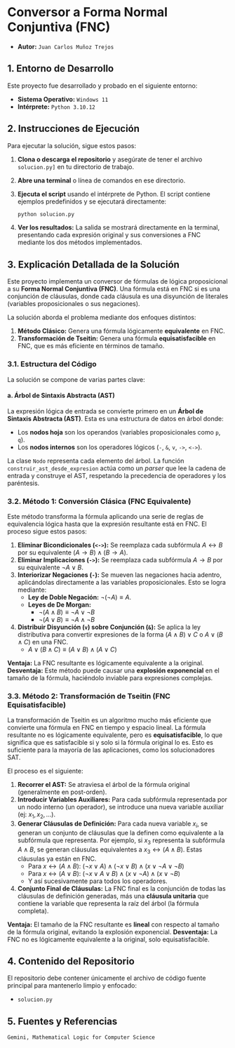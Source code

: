 # Conversor a Forma Normal Conjuntiva (FNC)

- **Autor:** `Juan Carlos Muñoz Trejos`

## 1. Entorno de Desarrollo

Este proyecto fue desarrollado y probado en el siguiente entorno:

- **Sistema Operativo:** `Windows 11`
- **Intérprete:** `Python 3.10.12`

## 2. Instrucciones de Ejecución

Para ejecutar la solución, sigue estos pasos:

1.  **Clona o descarga el repositorio** y asegúrate de tener el archivo `solucion.py]` en tu directorio de trabajo.
2.  **Abre una terminal** o línea de comandos en ese directorio.
3.  **Ejecuta el script** usando el intérprete de Python. El script contiene ejemplos predefinidos y se ejecutará directamente:

    ```bash
    python solucion.py
    ```

4.  **Ver los resultados:** La salida se mostrará directamente en la terminal, presentando cada expresión original y sus conversiones a FNC mediante los dos métodos implementados.

## 3. Explicación Detallada de la Solución

Este proyecto implementa un conversor de fórmulas de lógica proposicional a su **Forma Normal Conjuntiva (FNC)**. Una fórmula está en FNC si es una conjunción de cláusulas, donde cada cláusula es una disyunción de literales (variables proposicionales o sus negaciones).

La solución aborda el problema mediante dos enfoques distintos:

1.  **Método Clásico:** Genera una fórmula lógicamente **equivalente** en FNC.
2.  **Transformación de Tseitin:** Genera una fórmula **equisatisfacible** en FNC, que es más eficiente en términos de tamaño.

### 3.1. Estructura del Código

La solución se compone de varias partes clave:

#### a. Árbol de Sintaxis Abstracta (AST)

La expresión lógica de entrada se convierte primero en un **Árbol de Sintaxis Abstracta (AST)**. Esta es una estructura de datos en árbol donde:
-   Los **nodos hoja** son los operandos (variables proposicionales como `p`, `q`).
-   Los **nodos internos** son los operadores lógicos (`-`, `&`, `v`, `->`, `<->`).

La clase `Nodo` representa cada elemento del árbol. La función `construir_ast_desde_expresion` actúa como un *parser* que lee la cadena de entrada y construye el AST, respetando la precedencia de operadores y los paréntesis.

### 3.2. Método 1: Conversión Clásica (FNC Equivalente)

Este método transforma la fórmula aplicando una serie de reglas de equivalencia lógica hasta que la expresión resultante está en FNC. El proceso sigue estos pasos:

1.  **Eliminar Bicondicionales (`<->`):** Se reemplaza cada subfórmula $A \leftrightarrow B$ por su equivalente $(A \rightarrow B) \land (B \rightarrow A)$.
2.  **Eliminar Implicaciones (`->`):** Se reemplaza cada subfórmula $A \rightarrow B$ por su equivalente $\neg A \lor B$.
3.  **Interiorizar Negaciones (`-`):** Se mueven las negaciones hacia adentro, aplicándolas directamente a las variables proposicionales. Esto se logra mediante:
    -   **Ley de Doble Negación:** $\neg(\neg A) \equiv A$.
    -   **Leyes de De Morgan:**
        -   $\neg(A \land B) \equiv \neg A \lor \neg B$
        -   $\neg(A \lor B) \equiv \neg A \land \neg B$
4.  **Distribuir Disyunción (`v`) sobre Conjunción (`&`):** Se aplica la ley distributiva para convertir expresiones de la forma $(A \land B) \lor C$ o $A \lor (B \land C)$ en una FNC.
    -   $A \lor (B \land C) \equiv (A \lor B) \land (A \lor C)$

**Ventaja:** La FNC resultante es lógicamente equivalente a la original.
**Desventaja:** Este método puede causar una **explosión exponencial** en el tamaño de la fórmula, haciéndolo inviable para expresiones complejas.

### 3.3. Método 2: Transformación de Tseitin (FNC Equisatisfacible)

La transformación de Tseitin es un algoritmo mucho más eficiente que convierte una fórmula en FNC en tiempo y espacio lineal. La fórmula resultante no es lógicamente equivalente, pero es **equisatisfacible**, lo que significa que es satisfacible si y solo si la fórmula original lo es. Esto es suficiente para la mayoría de las aplicaciones, como los solucionadores SAT.

El proceso es el siguiente:

1.  **Recorrer el AST:** Se atraviesa el árbol de la fórmula original (generalmente en post-orden).
2.  **Introducir Variables Auxiliares:** Para cada subfórmula representada por un nodo interno (un operador), se introduce una nueva variable auxiliar (ej: $x_1, x_2, \dots$).
3.  **Generar Cláusulas de Definición:** Para cada nueva variable $x_i$, se generan un conjunto de cláusulas que la definen como equivalente a la subfórmula que representa. Por ejemplo, si $x_3$ representa la subfórmula $A \land B$, se generan cláusulas equivalentes a $x_3 \leftrightarrow (A \land B)$. Estas cláusulas ya están en FNC.
    -   Para $x \leftrightarrow (A \land B)$: $(\neg x \lor A) \land (\neg x \lor B) \land (x \lor \neg A \lor \neg B)$
    -   Para $x \leftrightarrow (A \lor B)$: $(\neg x \lor A \lor B) \land (x \lor \neg A) \land (x \lor \neg B)$
    -   Y así sucesivamente para todos los operadores.
4.  **Conjunto Final de Cláusulas:** La FNC final es la conjunción de todas las cláusulas de definición generadas, más una **cláusula unitaria** que contiene la variable que representa la raíz del árbol (la fórmula completa).

**Ventaja:** El tamaño de la FNC resultante es **lineal** con respecto al tamaño de la fórmula original, evitando la explosión exponencial.
**Desventaja:** La FNC no es lógicamente equivalente a la original, solo equisatisfacible.

## 4. Contenido del Repositorio

El repositorio debe contener únicamente el archivo de código fuente principal para mantenerlo limpio y enfocado:

-   `solucion.py`

## 5. Fuentes y Referencias

`Gemini, Mathematical Logic for Computer Science`